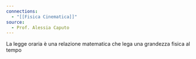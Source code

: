 ```yaml
---
connections:
  - "[[Fisica Cinematica]]"
source:
  - Prof. Alessia Caputo
---
```

La legge oraria è una relazione matematica che lega una grandezza fisica al tempo